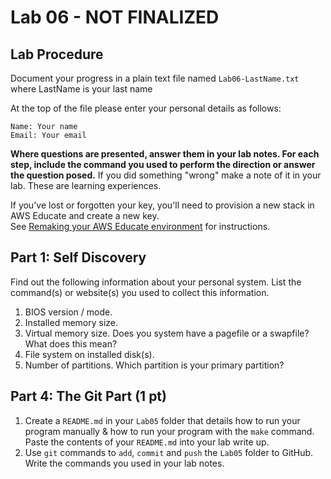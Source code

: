 # Lab 06 - NOT FINALIZED

## Lab Procedure
Document your progress in a plain text file named `Lab06-LastName.txt`  
where LastName is your last name

At the top of the file please enter your personal details as follows:
```
Name: Your name
Email: Your email

```

**Where questions are presented, answer them in your lab notes.  For each step, include the command you used to perform the direction or answer the question posed.**  If you did something "wrong" make a note of it in your lab.  These are learning experiences.

If you've lost or forgotten your key, you'll need to provision a new stack in AWS Educate and create a new key.  
See [Remaking your AWS Educate environment](../../..) for instructions.

## Part 1: Self Discovery
Find out the following information about your personal system.  List the command(s) or website(s) you used to collect this information.
1. BIOS version / mode.
2. Installed memory size.
3. Virtual memory size.  Does you system have a pagefile or a swapfile?  What does this mean?
4. File system on installed disk(s).
5. Number of partitions.  Which partition is your primary partition?

## Part 4: The Git Part (1 pt)
1. Create a `README.md` in your `Lab05` folder that details how to run your program manually & how to run your program with the `make` command.  Paste the contents of your `README.md` into your lab write up.
2. Use `git` commands to `add`, `commit` and `push` the `Lab05` folder to GitHub.  Write the commands you used in your lab notes.